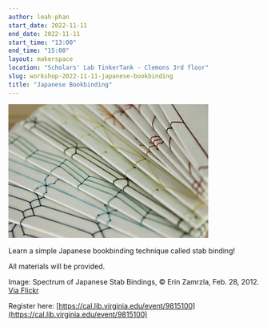 ```yaml
---
author: leah-phan
start_date: 2022-11-11
end_date: 2022-11-11
start_time: "13:00"
end_time: "15:00"
layout: makerspace
location: "Scholars' Lab TinkerTank - Clemons 3rd floor"
slug: workshop-2022-11-11-japanese-bookbinding
title: "Japanese Bookbinding"
---
```


![Stab Bindings](/assets/post-media/workshops/japanese-bookbinding.jpg)

Learn a simple Japanese bookbinding technique called stab binding!

All materials will be provided.

Image: Spectrum of Japanese Stab Bindings, © Erin Zamrzla, Feb. 28, 2012. [Via Flickr](https://www.flickr.com/photos/erinzam/6792781664)



Register here: [https://cal.lib.virginia.edu/event/9815100](https://cal.lib.virginia.edu/event/9815100)

